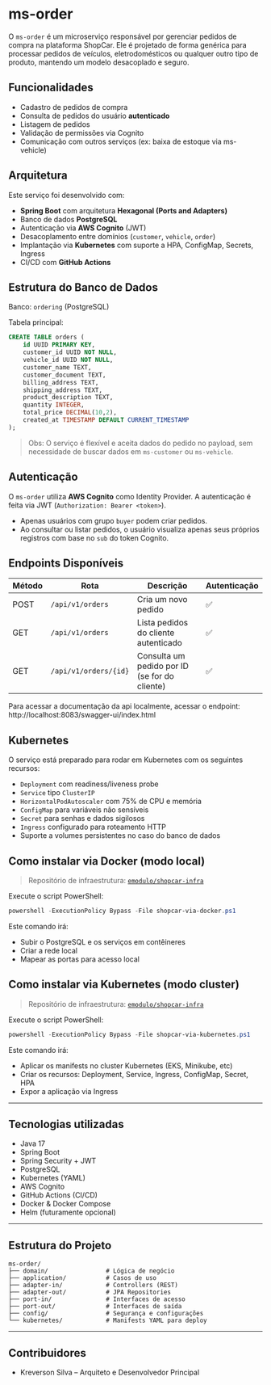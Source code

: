 # ms-order

O `ms-order` é um microserviço responsável por gerenciar pedidos de compra na plataforma ShopCar. Ele é projetado de forma genérica para processar pedidos de veículos, eletrodomésticos ou qualquer outro tipo de produto, mantendo um modelo desacoplado e seguro.

## Funcionalidades

- Cadastro de pedidos de compra
- Consulta de pedidos do usuário **autenticado**
- Listagem de pedidos
- Validação de permissões via Cognito
- Comunicação com outros serviços (ex: baixa de estoque via ms-vehicle)

## Arquitetura

Este serviço foi desenvolvido com:

- **Spring Boot** com arquitetura **Hexagonal (Ports and Adapters)**
- Banco de dados **PostgreSQL**
- Autenticação via **AWS Cognito** (JWT)
- Desacoplamento entre domínios (`customer`, `vehicle`, `order`)
- Implantação via **Kubernetes** com suporte a HPA, ConfigMap, Secrets, Ingress
- CI/CD com **GitHub Actions**

## Estrutura do Banco de Dados

Banco: `ordering` (PostgreSQL)

Tabela principal:

```sql
CREATE TABLE orders (
    id UUID PRIMARY KEY,
    customer_id UUID NOT NULL,
    vehicle_id UUID NOT NULL,
    customer_name TEXT,
    customer_document TEXT,
    billing_address TEXT,
    shipping_address TEXT,
    product_description TEXT,
    quantity INTEGER,
    total_price DECIMAL(10,2),
    created_at TIMESTAMP DEFAULT CURRENT_TIMESTAMP
);
```

> Obs: O serviço é flexível e aceita dados do pedido no payload, sem necessidade de buscar dados em `ms-customer` ou `ms-vehicle`.

## Autenticação

O `ms-order` utiliza **AWS Cognito** como Identity Provider. A autenticação é feita via JWT (`Authorization: Bearer <token>`).

- Apenas usuários com grupo `buyer` podem criar pedidos.
- Ao consultar ou listar pedidos, o usuário visualiza apenas seus próprios registros com base no `sub` do token Cognito.

## Endpoints Disponíveis

| Método | Rota                            | Descrição                                      | Autenticação |
|--------|----------------------------------|-----------------------------------------------|--------|
| POST   | `/api/v1/orders`                | Cria um novo pedido                            | ✅      |
| GET    | `/api/v1/orders`                | Lista pedidos do cliente autenticado           | ✅      |
| GET    | `/api/v1/orders/{id}`           | Consulta um pedido por ID (se for do cliente)  | ✅      |

Para acessar a documentação da api localmente, acessar o endpoint:
http://localhost:8083/swagger-ui/index.html

## Kubernetes

O serviço está preparado para rodar em Kubernetes com os seguintes recursos:

- `Deployment` com readiness/liveness probe
- `Service` tipo `ClusterIP`
- `HorizontalPodAutoscaler` com 75% de CPU e memória
- `ConfigMap` para variáveis não sensíveis
- `Secret` para senhas e dados sigilosos
- `Ingress` configurado para roteamento HTTP
- Suporte a volumes persistentes no caso do banco de dados

## Como instalar via Docker (modo local)

> Repositório de infraestrutura: [`emodulo/shopcar-infra`](https://github.com/emodulo/shopcar-infra)

Execute o script PowerShell:

```powershell
powershell -ExecutionPolicy Bypass -File shopcar-via-docker.ps1
```

Este comando irá:

- Subir o PostgreSQL e os serviços em contêineres
- Criar a rede local
- Mapear as portas para acesso local

## Como instalar via Kubernetes (modo cluster)

> Repositório de infraestrutura: [`emodulo/shopcar-infra`](https://github.com/emodulo/shopcar-infra)

Execute o script PowerShell:

```powershell
powershell -ExecutionPolicy Bypass -File shopcar-via-kubernetes.ps1
```

Este comando irá:

- Aplicar os manifests no cluster Kubernetes (EKS, Minikube, etc)
- Criar os recursos: Deployment, Service, Ingress, ConfigMap, Secret, HPA
- Expor a aplicação via Ingress

---

## Tecnologias utilizadas

- Java 17
- Spring Boot
- Spring Security + JWT
- PostgreSQL
- Kubernetes (YAML)
- AWS Cognito
- GitHub Actions (CI/CD)
- Docker & Docker Compose
- Helm (futuramente opcional)

---

## Estrutura do Projeto

```
ms-order/
├── domain/                # Lógica de negócio
├── application/           # Casos de uso
├── adapter-in/            # Controllers (REST)
├── adapter-out/           # JPA Repositories
├── port-in/               # Interfaces de acesso
├── port-out/              # Interfaces de saída
├── config/                # Segurança e configurações
└── kubernetes/            # Manifests YAML para deploy
```

---

## Contribuidores

- Kreverson Silva – Arquiteto e Desenvolvedor Principal